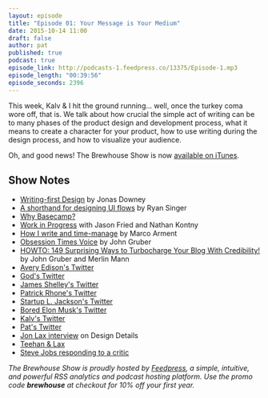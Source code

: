 ```yaml
---
layout: episode
title: "Episode 01: Your Message is Your Medium"
date: 2015-10-14 11:00
draft: false
author: pat
published: true
podcast: true
episode_link: http://podcasts-1.feedpress.co/13375/Episode-1.mp3
episode_length: "00:39:56"
episode_seconds: 2396
---
```


This week, Kalv &amp; I hit the ground running&hellip; well, once the turkey coma wore off, that is. We talk about how crucial the simple act of writing can be to many phases of the product design and development process, what it means to create a character for your product, how to use writing during the design process, and how to visualize your audience.

Oh, and good news! The Brewhouse Show is now [available on iTunes](https://itunes.apple.com/ca/podcast/the-brewhouse-show/id1047009983?mt=2).

## Show Notes

- [Writing-first Design](https://signalvnoise.com/posts/3801-writing-first-design) by Jonas Downey
- [A shorthand for designing UI flows](https://signalvnoise.com/posts/1926-a-shorthand-for-designing-ui-flows) by Ryan Singer
- [Why Basecamp?](https://signalvnoise.com/posts/3957-why-basecamp)
- [Work in Progress](https://itunes.apple.com/us/podcast/work-in-progress/id1042673913?mt=2) with Jason Fried and Nathan Kontny
- [How I write and time-manage](http://www.marco.org/2010/06/12/how-i-write-and-time-manage) by Marco Arment
- [Obsession Times Voice](http://daringfireball.net/2009/03/obsession_times_voice) by John Gruber
- [HOWTO: 149 Surprising Ways to Turbocharge Your Blog With Credibility!](http://www.43folders.com/2009/03/25/blogs-turbocharged) by John Gruber and Merlin Mann
- [Avery Edison's Twitter](http://twitter.com/aedison)
- [God's Twitter](https://twitter.com/thetweetofgod)
- [James Shelley's Twitter](http://twitter.com/jamesshelley)
- [Patrick Rhone's Twitter](http://twitter.com/patrickrhone)
- [Startup L. Jackson's Twitter](https://twitter.com/startupljackson)
- [Bored Elon Musk's Twitter](https://twitter.com/BoredElonMusk)
- [Kalv's Twitter](http://twitter.com/kalv)
- [Pat's Twitter](http://twitter.com/patdryburgh)
- [Jon Lax interview](http://spec.fm/podcasts/design-details/17554) on Design Details
- [Teehan &amp; Lax](http://teehanlax.com)
- [Steve Jobs responding to a critic](https://www.youtube.com/watch?v=FF-tKLISfPE)

*The Brewhouse Show is proudly hosted by [Feedpress][FP], a simple, intuitive, and powerful RSS analytics and podcast hosting platform. Use the promo code **brewhouse** at checkout for 10% off your first year.*

[FP]: http://feed.press